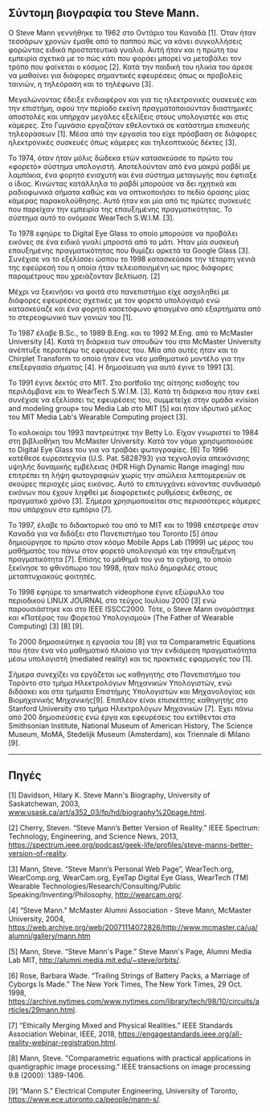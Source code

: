 ## Σύντομη βιογραφία του Steve Mann.  

Ο Steve Mann γεννήθηκε το 1962 στο Οντάριο του Καναδά [1]. Όταν ήταν τεσσάρων χρονών έμαθε από το παππού πώς να κάνει συγκολλήσεις φορώντας ειδικά προστατευτικά γυαλιά. Αυτή ήταν και η πρώτη του εμπειρία σχετικά με το πώς κάτι που φοράει μπορεί να μεταβάλει τον τρόπο που φαίνεται ο κόσμος [2]. Κατά την παιδική του ηλικία του άρεσε να μαθαίνει για διάφορες σημαντικές εφευρέσεις όπως οι προβολείς ταινιών, η τηλεόραση και το τηλέφωνο [3].

Μεγαλώνοντας έδειξε ενδιαφέρον και για τις ηλεκτρονικές συσκευές και την επιστήμη, αφού την περίοδο εκείνη πραγματοποιούνταν διαστημικές αποστολές και υπήρχαν μεγάλες εξελίξεις στους υπολογιστές και στις κάμερες. Στο Γυμνάσιο εργαζόταν εθελοντικά σε κατάστημα επισκευής τηλεοράσεων [1]. Μέσα από την εργασία του είχε πρόσβαση σε διάφορες ηλεκτρονικές συσκευές όπως κάμερες και τηλεοπτικούς δέκτες [3]. 

Το 1974, όταν ήταν μόλις δώδεκα ετών κατασκεύασε το πρώτο του «φορετό» σύστημα υπολογιστή. Αποτελούνταν από ένα μακρύ ραβδί με λαμπάκια, ένα φορητό ενισχυτή και ένα σύστημα μεταγωγής που έφτιαξε ο ίδιος. Κινώντας κατάλληλα το ραβδί μπορούσε να δει ηχητικά και ραδιοφωνικά σήματα καθώς και να οπτικοποιήσει το πεδίο όρασης μίας κάμερας παρακολούθησης. Αυτό ήταν και μία από τις πρώτες συσκευές που παρείχαν την εμπειρία της επαυξημένης πραγματικότητας. Το σύστημα αυτό το ονόμασε WearTech S.W.I.M. [3].

To 1978 εφηύρε το Digital Eye Glass το οποίο μπορούσε να προβάλει εικόνες σε ένα ειδικό γυαλί μπροστά από το μάτι. Ήταν μία συσκευή επαυξημένης πραγματικότητας που θυμίζει αρκετά τα Google Glass [3]. Συνέχισε να το εξελίσσει ώσπου το 1998 κατασκεύασε την τέταρτη γενιά της εφεύρεσή του η οποία ήταν τελειοποιημένη ως προς διάφορες παραμέτρους που χρειάζονταν βελτίωση. [2]

Μέχρι να ξεκινήσει να φοιτά στο πανεπιστήμιο είχε ασχοληθεί με διάφορες εφευρέσεις σχετικές με τον φορετό υπολογισμό ενώ κατασκεύαζε και ένα φορητό κασετόφωνο φτιαγμένο από εξαρτήματα από το στερεοφωνικό των γονιών του [1].

To 1987 έλαβε B.Sc., το 1989 B.Eng. και το 1992 M.Eng. από το McMaster University [4]. Κατά τη διάρκεια των σπουδών του στο McMaster University ανέπτυξε περαιτέρω τις εφευρέσεις του. Μία από αυτές ήταν και το Chirplet Transform το οποίο ήταν ένα νέο μαθηματικό μοντέλο για την επεξεργασία σήματος [4]. Η δημοσίευση για αυτό έγινε τo 1991 [3]. 

Το 1991 έγινε δεκτός στο MIT. Στο portfolio της αίτησης εισδοχής του περιλάμβανε και το WearTech S.W.I.M. [3]. Κατά τη διάρκεια που ήταν εκεί συνέχισε να εξελίσσει τις εφευρέσεις του, συμμετείχε στην ομάδα «vision and modeling group» του Media Lab στο MIT [5] και ήταν ιδρυτικό μέλος του MIT Media Lab's Wearable Computing project [3]. 

To καλοκαίρι του 1993 παντρεύτηκε την Betty Lo. Είχαν γνωριστεί το 1984 στη βιβλιοθήκη του McMaster University. Κατά τον γάμο χρησιμοποιούσε το Digital Eye Glass του για να τραβάει φωτογραφίες. [6]
Το 1996 κατέθεσε ευρεσιτεχνία (U.S. Pat. 5828793) για τεχνολογία απεικόνισης υψηλής δυναμικής εμβέλειας (HDR High Dynamic Range imaging) που επιτρέπει τη λήψη φωτογραφιών χωρίς την απώλεια λεπτομερειών σε σκούρες περιοχές μίας εικόνας. Αυτό το επιτυγχάνει κάνοντας συνδυασμό εικόνων που έχουν ληφθεί με διαφορετικές ρυθμίσεις έκθεσης, σε πραγματικό χρόνο [3]. Σήμερα χρησιμοποιείται στις περισσότερες κάμερες που υπάρχουν στο εμπόριο [7].

Το 1997, έλαβε το διδακτορικό του από το MIT και το 1998 επέστρεψε στον Καναδά για να διδάξει στο Πανεπιστήμιο του Toronto [5] όπου δημιούργησε το πρώτο στον κόσμο Mobile Apps Lab (1999) ως μέρος του μαθήματός του πάνω στον φορετό υπολογισμό και την επαυξημένη πραγματικότητα [7]. Επίσης το μάθημά του για τα cyborg, το οποίο ξεκίνησε το φθινόπωρο του 1998, ήταν πολύ δημοφιλές στους μεταπτυχιακούς φοιτητές.

To 1998 εφηύρε το smartwatch videophone έγινε εξώφυλλο του περιοδικού LINUX JOURNAL στο τεύχος Ιουλίου 2000 [3] ενώ παρουσιάστηκε και στο IEEE ISSCC2000. Τότε, ο Steve Mann ονομάστηκε και «Πατέρας του Φορετού Υπολογισμού» (The Father of Wearable Computing) [3] [8] [9]. 

To 2000 δημοσιεύτηκε η εργασία του [8] για τα Comparametric Equations που ήταν ένα νέο μαθηματικό πλαίσιο για την ενδιάμεση πραγματικότητα μέσω υπολογιστή (mediated reality) και τις πρακτικές εφαρμογές του [1].	

Σήμερα συνεχίζει να εργάζεται ως καθηγητής στο Πανεπιστήμιο του Τορόντο στο τμήμα Ηλεκτρολόγων Μηχανικών Υπολογιστών, ενώ διδάσκει και στα τμήματα Επιστήμης Υπολογιστών και Μηχανολογίας και Βιομηχανικής Μηχανικής[9]. Επιπλέον είναι επισκέπτης καθηγητής στο Stanford University στο τμήμα Ηλεκτρολόγων Μηχανικών [7]. Έχει πάνω από 200 δημοσιεύσεις ενώ έργα και εφευρέσεις του εκτίθενται στα Smithsonian Institute, National Museum of American History, The Science Museum, MoMA, Stedelijk Museum (Amsterdam), και Triennale di Milano [9].

---
Πηγές
---

[1] Davidson, Hilary  K. Steve Mann's Biography, University of Saskatchewan, 2003, www.usask.ca/art/a352_03/fp/hd/biography%20page.html.

[2] Cherry, Steven. “Steve Mann’s Better Version of Reality.” IEEE Spectrum: Technology, Engineering, and Science News, 2013, https://spectrum.ieee.org/podcast/geek-life/profiles/steve-manns-better-version-of-reality.

[3] Mann, Steve. “Steve Mann’s Personal Web Page”, WearTech.org, WearComp.org, WearCam.org, EyeTap Digital Eye Glass, WearTech (TM) Wearable Technologies/Research/Consulting/Public Speaking/Inventing/Philosophy, http://wearcam.org/.

[4] “Steve Mann.” McMaster Alumni Association - Steve Mann, McMaster University, 2004, https://web.archive.org/web/20071114072826/http://www.mcmaster.ca/ua/alumni/gallery/mann.htm

[5] Mann, Steve. “Steve Mann's Page.” Steve Mann's Page, Alumni Media Lab MΙΤ, http://alumni.media.mit.edu/~steve/orbits/.

[6] Rose, Barbara  Wade. “Trailing Strings of Battery Packs, a Marriage of Cyborgs Is Made.” The New York Times, The New York Times, 29 Oct. 1998, https://archive.nytimes.com/www.nytimes.com/library/tech/98/10/circuits/articles/29mann.html.

[7] “Ethically Merging Mixed and Physical Realities.” IEEE Standards Association Webinar, ΙΕΕΕ, 2018, https://engagestandards.ieee.org/all-reality-webinar-registration.html.

[8] Mann, Steve. "Comparametric equations with practical applications in quantigraphic image processing." IEEE transactions on image processing 9.8 (2000): 1389-1406.

[9] “Mann S.” Electrical Computer Engineering, University of Toronto, https://www.ece.utoronto.ca/people/mann-s/.

